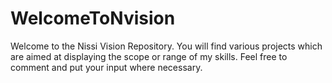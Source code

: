 # WelcomeToNvision 

Welcome to the Nissi Vision Repository. 
You will find various projects which are aimed at displaying the scope or range of my skills.
Feel free to comment and put your input where necessary.
